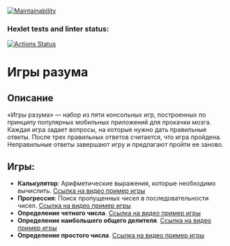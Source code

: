 [![Maintainability](https://api.codeclimate.com/v1/badges/c2c9bc5b042b4eb28fa2/maintainability)](https://codeclimate.com/github/Anakharsis9/frontend-project-44/maintainability)

### Hexlet tests and linter status:

[![Actions Status](https://github.com/Anakharsis9/frontend-project-44/actions/workflows/hexlet-check.yml/badge.svg)](https://github.com/Anakharsis9/frontend-project-44/actions)

# Игры разума

## Описание

«Игры разума» — набор из пяти консольных игр, построенных по принципу популярных мобильных приложений для прокачки мозга. Каждая игра задает вопросы, на которые нужно дать правильные ответы. После трех правильных ответов считается, что игра пройдена. Неправильные ответы завершают игру и предлагают пройти ее заново.

## Игры:

- **Калькулятор**: Арифметические выражения, которые необходимо вычислить.
  [Ссылка на видео пример игры](https://asciinema.org/a/cmyohCskUBvyj4L7DJ1DIGQq5)
- **Прогрессия**: Поиск пропущенных чисел в последовательности чисел.
  [Ссылка на видео пример игры](https://asciinema.org/a/eybQcszi1Czkss3Zx2XaorC6R)
- **Определение четного числа**.
  [Ссылка на видео пример игры](https://asciinema.org/a/zAiEmHnnBm6pbOQAqIXCl1tsW)
- **Определение наибольшего общего делителя**.
  [Ссылка на видео пример игры](https://asciinema.org/a/HV4T71rsyTyyWVk7rdL7LFIDF)
- **Определение простого числа**.
  [Ссылка на видео пример игры]()
